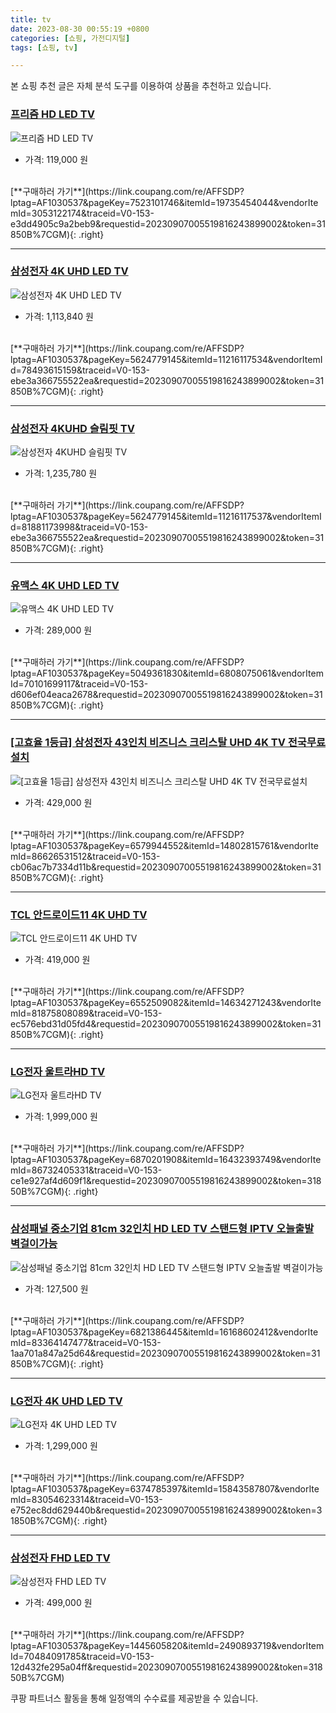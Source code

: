 ```yaml
---
title: tv
date: 2023-08-30 00:55:19 +0800
categories: [쇼핑, 가전디지털]
tags: [쇼핑, tv]

---
```


본 쇼핑 추천 글은 자체 분석 도구를 이용하여 상품을 추천하고 있습니다.
### [프리즘 HD LED TV](https://link.coupang.com/re/AFFSDP?lptag=AF1030537&pageKey=7523101746&itemId=19735454044&vendorItemId=3053122174&traceid=V0-153-e3dd4905c9a2beb9&requestid=20230907005519816243899002&token=31850B%7CGM)
![프리즘 HD LED TV](https://ads-partners.coupang.com/image1/L_61HWRkynN7IyZCLwXy_wnihbRSrQ6ZXc4tqzbEoeZCj7dId909ZFCPeyRJvxQuIp6wMVrEvgm-eD_GL2lVlYsWLuG1cjl6l9ha6W1ficFF0ixTkwGkWRNrWeJJo9BO1W7EqjrMKO5cwWCXRdGe2O0EjkFlFu48JwUtvSDg8_xHY4vrazLzjvrfVtQCqOCQFAhjT-hrVTRInqxorb0zO00nScUsOliw7m5dQ3mpt01QoPn7s6VoUE_kNuxx8OyZxUdfskFh_elt9_09eWlZ)
- 가격: 119,000 원
<br>
[**구매하러 가기**](https://link.coupang.com/re/AFFSDP?lptag=AF1030537&pageKey=7523101746&itemId=19735454044&vendorItemId=3053122174&traceid=V0-153-e3dd4905c9a2beb9&requestid=20230907005519816243899002&token=31850B%7CGM){: .right}
<br>

---

### [삼성전자 4K UHD LED TV](https://link.coupang.com/re/AFFSDP?lptag=AF1030537&pageKey=5624779145&itemId=11216117534&vendorItemId=78493615159&traceid=V0-153-ebe3a366755522ea&requestid=20230907005519816243899002&token=31850B%7CGM)
![삼성전자 4K UHD LED TV](https://ads-partners.coupang.com/image1/2KXQZ_ogYrhFLiQn2Ml9bnzGMl4lHjHqJRYVDogsfBP0fUKbMiNkdDP-xf_hc0P0F4_Sdcyp_vj9MSIpwE53qrmjl1czA8nBLHzkfqvJxKL8fzuQS27RDyhvVrm4nxftNexHWOxW_SxvOwsZf9ZlT6WG7BuXkOtqlZCbBWBg0CBUrkp0s9W2JEWzJRgKYy6QgWqqCQmYRRrSm20h273jiSeuOiSPkZOsL7K2rjeVDNS64SQRSkix8Jc-hSB7R_UCb085AZnINIIPqWPrIXxe)
- 가격: 1,113,840 원
<br>
[**구매하러 가기**](https://link.coupang.com/re/AFFSDP?lptag=AF1030537&pageKey=5624779145&itemId=11216117534&vendorItemId=78493615159&traceid=V0-153-ebe3a366755522ea&requestid=20230907005519816243899002&token=31850B%7CGM){: .right}
<br>

---

### [삼성전자 4KUHD 슬림핏 TV](https://link.coupang.com/re/AFFSDP?lptag=AF1030537&pageKey=5624779145&itemId=11216117537&vendorItemId=81881173998&traceid=V0-153-ebe3a366755522ea&requestid=20230907005519816243899002&token=31850B%7CGM)
![삼성전자 4KUHD 슬림핏 TV](https://ads-partners.coupang.com/image1/PST0SJTx-sgO7BYBPUHkklISVSwLdLbCTbIIjEeWmd1nqIC1fAzEq5WXWl5avLMqCtDs0DDNTGCdfsHfrld7FHBmHiXLM1ngCUFB9CRsds7HAOWzku3aUwC_7-jchhnd_49rcd7QDu3eqMHM1B7B5QdY40y1nXXcPgCSyZ-qM8WjpOWerjzRB1GOiCNbX8ZkOGzx_XZcJOi7OxrLW0B8LHaRZPMKmmAfyKEQM-g0wNawv-ve0Spgxg7gvPaQWhhFtZcEAlulFr5KnLdXJUj4adY=)
- 가격: 1,235,780 원
<br>
[**구매하러 가기**](https://link.coupang.com/re/AFFSDP?lptag=AF1030537&pageKey=5624779145&itemId=11216117537&vendorItemId=81881173998&traceid=V0-153-ebe3a366755522ea&requestid=20230907005519816243899002&token=31850B%7CGM){: .right}
<br>

---

### [유맥스 4K UHD LED TV](https://link.coupang.com/re/AFFSDP?lptag=AF1030537&pageKey=5049361830&itemId=6808075061&vendorItemId=70101699117&traceid=V0-153-d606ef04eaca2678&requestid=20230907005519816243899002&token=31850B%7CGM)
![유맥스 4K UHD LED TV](https://ads-partners.coupang.com/image1/LFqrytjgfR_UptABLPVQ0f1iKMjBLWbnTIgGs7yzN-D82votDcxke2xRFRd4JZZOcCFfUDKtwcj0yupPEsxaRUu0kONaTGQWNdum9yp0Cxk-fcs4-RMhwuPAFJQUX7VF2rNcN5YZA12iy4kz_dVh4VufIoFnwLIc9pCydW8tyEKB9Ora33FAzOCHD6JS0uKfiq_9bWmQEY0yVPGiG0tiCe_HmwqF-IuXpHK0O-__Bx34QY0ikJQOHw7iOZu3UhTOhIh86k_Z4O5nf1wONbkO2yg=)
- 가격: 289,000 원
<br>
[**구매하러 가기**](https://link.coupang.com/re/AFFSDP?lptag=AF1030537&pageKey=5049361830&itemId=6808075061&vendorItemId=70101699117&traceid=V0-153-d606ef04eaca2678&requestid=20230907005519816243899002&token=31850B%7CGM){: .right}
<br>

---

### [[고효율 1등급] 삼성전자 43인치  비즈니스 크리스탈 UHD 4K TV 전국무료설치](https://link.coupang.com/re/AFFSDP?lptag=AF1030537&pageKey=6579944552&itemId=14802815761&vendorItemId=86626531512&traceid=V0-153-cb06ac7b7334d11b&requestid=20230907005519816243899002&token=31850B%7CGM)
![[고효율 1등급] 삼성전자 43인치  비즈니스 크리스탈 UHD 4K TV 전국무료설치](https://ads-partners.coupang.com/image1/VTvffiRVvarYv5nRVd2ZlyJisTPf6SWVNOUgWsVdEE5txMY195hrT82OyL0wPv-NR-hQut5ODXd4_hoUhKUrxwle4qpXG_QJqCn1NSuaGpSrIauGEeDkErXhibagVAirKeKBsG71tQA0P-ld6otKN0rElGvNnllKBKInoW457d_QvnZWXb3-iYks98bz5gSGNrDdvZA5ip6OVxfRrmdy7tgYJat5bgiSzqoUiaxUDZdnRKFFSAOX8sdVo3dZYOn_VixAO_B4zdGgNBthvsU5s5krI5LTAI6HwR3g8NMpQA==)
- 가격: 429,000 원
<br>
[**구매하러 가기**](https://link.coupang.com/re/AFFSDP?lptag=AF1030537&pageKey=6579944552&itemId=14802815761&vendorItemId=86626531512&traceid=V0-153-cb06ac7b7334d11b&requestid=20230907005519816243899002&token=31850B%7CGM){: .right}
<br>

---

### [TCL 안드로이드11 4K UHD TV](https://link.coupang.com/re/AFFSDP?lptag=AF1030537&pageKey=6552509082&itemId=14634271243&vendorItemId=81875808089&traceid=V0-153-ec576ebd31d05fd4&requestid=20230907005519816243899002&token=31850B%7CGM)
![TCL 안드로이드11 4K UHD TV](https://ads-partners.coupang.com/image1/qaY5wNDDuaTZYYyfqeDWrdMF6-5NFv3faFG0W1-xgMmS72fogx4E3xjAmAXe8wlAtM_A8hUO04KS3oCXpfXPJjIYaoSMNrRkRZjmhR6Mpa6no7cwOwZc6vl2rF9dL65waMcuJl5JY8x_RVMU6Lf0eTmVOfSEyuCxYH6VRUTELQu_W-foGXREW1mLtx5J-xk51rAkX60XsU_LgqHVTKLfQ0QbRQf_y24bDWyUxDFGizkxXZVJzmxhlA1gfgRxeAj_zKGbTrejARUlmFSrtVxEDADA)
- 가격: 419,000 원
<br>
[**구매하러 가기**](https://link.coupang.com/re/AFFSDP?lptag=AF1030537&pageKey=6552509082&itemId=14634271243&vendorItemId=81875808089&traceid=V0-153-ec576ebd31d05fd4&requestid=20230907005519816243899002&token=31850B%7CGM){: .right}
<br>

---

### [LG전자 울트라HD TV](https://link.coupang.com/re/AFFSDP?lptag=AF1030537&pageKey=6870201908&itemId=16432393749&vendorItemId=86732405331&traceid=V0-153-ce1e927af4d609f1&requestid=20230907005519816243899002&token=31850B%7CGM)
![LG전자 울트라HD TV](https://ads-partners.coupang.com/image1/1LgnL_VKMvBYXAxT1DBk6_SyCcxIZshHClG6xNn9n7a87QRmv_KoXtpiSqZCxD1EPfsHnbo8DKKRx7IwtgPzZ3pGjN2rTWv045vPC2mVzXtD7pGHJs9yZeuygY-bIIzxYcSzX6o9SctCzkQdJzPUyx9xlVB_0CBTuNIUyNfuKAlBcVIqRJj7ixZXO1E-4Apy3rQXNu0PJEyY_xX2zv6ba0X3AXNduXozRkIUbt3W52hrLHZKUAmEiPFHceFwDh9wDh399Y8rSrDb5Qn4BNaAjITClpOFcoJ0VupUKGXBeQ==)
- 가격: 1,999,000 원
<br>
[**구매하러 가기**](https://link.coupang.com/re/AFFSDP?lptag=AF1030537&pageKey=6870201908&itemId=16432393749&vendorItemId=86732405331&traceid=V0-153-ce1e927af4d609f1&requestid=20230907005519816243899002&token=31850B%7CGM){: .right}
<br>

---

### [삼성패널 중소기업 81cm 32인치 HD LED TV 스탠드형 IPTV 오늘출발 벽걸이가능](https://link.coupang.com/re/AFFSDP?lptag=AF1030537&pageKey=6821386445&itemId=16168602412&vendorItemId=83364147477&traceid=V0-153-1aa701a847a25d64&requestid=20230907005519816243899002&token=31850B%7CGM)
![삼성패널 중소기업 81cm 32인치 HD LED TV 스탠드형 IPTV 오늘출발 벽걸이가능](https://ads-partners.coupang.com/image1/loT-TLw6YW9bQcIrlhV7rz0gYOznlHYEUlSJ8yklgM20KkxHTs9UBQQNQ10RGBARkKeNubBGsvxCEKLFaec1b5H3p1HX6pyE8vfhhl3R5alY-bIIdLHeEgc_EefzYYBAHM1Mze6rGdPXuABLcv7mwEwieVbPjdZHAyXqIq6nTHgoV0Enp5GtofowapqpyKp4l4ySVqcj1TcgJC9KYEMkSsXesmPUrJWhcjLMBJ06RpIDnliJM443RW6rBblMOKbOv-6X7Y_eRYI-7bbJ3pMXEI0C6uHj72KMvvB2tkUPBRo=)
- 가격: 127,500 원
<br>
[**구매하러 가기**](https://link.coupang.com/re/AFFSDP?lptag=AF1030537&pageKey=6821386445&itemId=16168602412&vendorItemId=83364147477&traceid=V0-153-1aa701a847a25d64&requestid=20230907005519816243899002&token=31850B%7CGM){: .right}
<br>

---

### [LG전자 4K UHD LED TV](https://link.coupang.com/re/AFFSDP?lptag=AF1030537&pageKey=6374785397&itemId=15843587807&vendorItemId=83054623314&traceid=V0-153-e752ec8dd629440b&requestid=20230907005519816243899002&token=31850B%7CGM)
![LG전자 4K UHD LED TV](https://ads-partners.coupang.com/image1/xi6kiJ8zrcOdLi5XxrKnqnRsPwUb-nju54Acwcj1z_QxCsgovJFpaU8WpNMtJJJWEB_HKPYrwJel23QBAc55icvzCt3ScuFNf26NphZuZ-nUSFPDJTjSfB6dSQ1yVfI5OEVsoAZFY0T8AmXMHnCCo1ZmnQs3t2RT6FE-q_UtJp9wfnlhQqZrkWNXDjnRhxaDIHNe0bULT8Cu4jFdihNpW0lKjApUTmNH8pMplqtYXvhEMmLzXYX7Yh4N8_2jXo5COMfCE0xnWgpARUhcuCJ5dI0pYG3ktEKDhg-KZRl6X4E=)
- 가격: 1,299,000 원
<br>
[**구매하러 가기**](https://link.coupang.com/re/AFFSDP?lptag=AF1030537&pageKey=6374785397&itemId=15843587807&vendorItemId=83054623314&traceid=V0-153-e752ec8dd629440b&requestid=20230907005519816243899002&token=31850B%7CGM){: .right}
<br>

---

### [삼성전자 FHD LED TV](https://link.coupang.com/re/AFFSDP?lptag=AF1030537&pageKey=1445605820&itemId=2490893719&vendorItemId=70484091785&traceid=V0-153-12d432fe295a04ff&requestid=20230907005519816243899002&token=31850B%7CGM)
![삼성전자 FHD LED TV](https://ads-partners.coupang.com/image1/VkYbstL79YUsHBzlVog6okWm8MSw1R-5gtRhEfYUQkiD44OdeL_E-f8yZScR8UtYk9nvd7IZVBHddZ0o3oN7J9xbLIxX0iRO6NCXmApeeQYAjVg0oiCyRAkyncOzmp7x5_xqFNSDTMoa63a4cZwOLHxbcFoSN9rvTKg9Fnr02OqjZndY5xJ5XzCit5aVNyt4MXVDUkSFCJjtR7aDogFTysvjC-QMLpwD7wW9miVHd7kKSpW628ooD15R3nCZ2WHZhNgWisqs3saL3Nqp2ILi)
- 가격: 499,000 원
<br>
[**구매하러 가기**](https://link.coupang.com/re/AFFSDP?lptag=AF1030537&pageKey=1445605820&itemId=2490893719&vendorItemId=70484091785&traceid=V0-153-12d432fe295a04ff&requestid=20230907005519816243899002&token=31850B%7CGM)


쿠팡 파트너스 활동을 통해 일정액의 수수료를 제공받을 수 있습니다.
